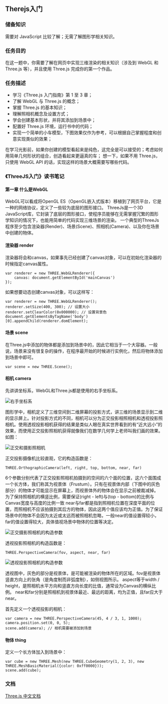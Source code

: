 ## Therejs入门

### 储备知识
需要对 JavaScript 比较了解；无需了解图形学相关知识。
### 任务目的

在这一题中，你需要了解在网页中实现三维渲染的相关知识（涉及到 WebGL 和 Three.js 等），并且使用 Three.js 完成你的第一个作品。

### 任务描述

+ 学习《Three.js 入门指南》第 1 至 3 章；
+ 了解 WebGL 与 Three.js 的概念；
+ 掌握 Three.js 的基本知识；
+ 理解照相机概念及设置方式；
+ 学会创建基本形状，并将其添加到场景中；
+ 配置好 Three.js 环境，运行书中的代码；
+ 实现一个简单的小车模型，下图效果仅作为参考，可以根据自己掌握程度和创意实现类似的效果；

在学习光影前，如果你创建的模型看起来是纯色，这完全是可以接受的；考虑如何用简单几何形状的组合，创造看起来更逼真的车；
想一下，如果不用 Three.js，只使用 WebGL API 的话，实现这样的场景大概需要写哪些代码。

### 《ThreeJS入门》读书笔记
#### 第一章 什么是WebGL
  WebGL可以看成将OpenGL ES（OpenGL嵌入式版本）移植到了网页平台，它是一种的网络协议，定义了一些较为底层的图形接口。
  ThreeJs是一个3D JavaScript库，它封装了底层的图形接口，使程序员能够在无需掌握冗繁的图形学知识的情况下，也能用简单的代码实现三维场景的渲染。
  一个典型的ThreeJs程序至少包含渲染器(Render)、场景(Scene)、照相机(Camera)、以及你在场景中创建的物体。

#### 渲染器 render
  渲染器将会和canvas，如果事先已经创建了canvas对象，可以在初始化渲染器的时候指定canvas属性。

  ```
  var renderer = new THREE.WebGLRenderer({
      canvas: document.getElementById('mainCanvas')
  });
  ```
  
  如果想要动态创建canvas对象，可以这样写：

  ```
  var renderer = new THREE.WebGLRenderer();
  renderer.setSize(400, 300); // 设置大小
  renderer.setClearColor(0x000000); // 设置背景色
  document.getElementsByTagName('body')[0].appendChild(renderer.domElement);

  ```
#### 场景 scene
  在Three.js中添加的物体都是添加到场景中的，因此它相当于一个大容器。一般说，场景来没有很复杂的操作，在程序最开始的时候进行实例化，然后将物体添加到场景中即可。

  ```
  var scene = new THREE.Scene(); 
  ```

#### 相机 camera
  先讲讲坐标系，WebGL和Three.js都是使用的右手坐标系。

  ![右手坐标系](https://olpkwt43d.qnssl.com/fe_learning_load/%E5%8F%B3%E6%89%8B%E5%9D%90%E6%A0%87%E7%B3%BB.png?imageView2/1/h/300/q/75|imageslim)

  图形学中，相机定义了三维空间到二维屏幕的投影方式，讲三维的场景显示到二维的显示屏上。针对投影方式的不同，相机可以分为正交投影相照相机和透视投影照相机。使用透视投影相机获得的结果是类似人眼在真实世界看到的有“近大远小”的效果，而使用正交投影照相机获得就像我们在数学几何学上老师叫我们画的效果。如图：

  ![正交和摄影照相机](https://olpkwt43d.qnssl.com/fe_learning_load/%E6%AD%A3%E4%BA%A4%E5%92%8C%E9%80%8F%E8%A7%86%E7%9B%B8%E6%9C%BA.png?imageView2/1/w/600/q/75|imageslim)

  正交投影摄像机比较直观，它的构造函数是：

  ```
  THREE.OrthographicCamera(left, right, top, bottom, near, far) 
  ```
  6个参数分别代表了正交投影照相机拍摄到的空间的六个面的位置，这六个面围成一个长方体，我们称其为视景体（Frustum）。只有在视景体内部（下图中的灰色部分）的物体才可能显示在屏幕上，而视景体外的物体会在显示之前被裁减掉。
  为了保持照相机的横竖比例，需要保证(right - left)与(top - bottom)的比例与Canvas宽度与高度的比例一致
  near与far都是指到照相机位置在深度平面的位置，而照相机不应该拍摄到其后方的物体，因此这两个值应该均为正值。为了保证场景中的物体不会因为太近或太远而被照相机忽略，一般near的值设置得较小，far的值设置得较大，具体值视场景中物体的位置等决定。

  ![正交摄影照相机的构造参数](https://olpkwt43d.qnssl.com/fe_learning_load/%E6%AD%A3%E4%BA%A4%E6%8A%95%E5%BD%B1%E7%9A%84%E6%9E%84%E9%80%A0%E5%8F%82%E6%95%B0.png?imageView2/1/h/300/q/75|imageslim)

  透视投影照相机的构造函数是：

  ```
  THREE.PerspectiveCamera(fov, aspect, near, far) 
  ```
  ![透视投影照相机的构造参数](https://olpkwt43d.qnssl.com/fe_learning_load/%E9%80%8F%E8%A7%86%E6%8A%95%E5%BD%B1%E7%9A%84%E6%9E%84%E9%80%A0%E5%8F%82%E6%95%B0.png)

  透视图中，灰色的部分是视景体，是可能被渲染的物体所在的区域。fov是视景体竖直方向上的张角（是角度制而非弧度制），如侧视图所示。
  aspect等于width / height，是照相机水平方向和竖直方向长度的比值，通常设为Canvas的横纵比例。
  near和far分别是照相机到视景体最近、最远的距离，均为正值，且far应大于near。


  首先定义一个透视投影的相机：

  ```
  var camera = new THREE.PerspectiveCamera(45, 4 / 3, 1, 1000);
  camera.position.set(0, 0, 5);
  scene.add(camera); // 相机需要被添加到场景
  ```

#### 物体 thing
  定义一个长方体加入到场景中：

  ```
  var cube = new THREE.Mesh(new THREE.CubeGeometry(1, 2, 3), new THREE.MeshBasicMaterial({color: 0xff0000}));
  scene.add(cube);
  ```

### 文档
  [Three.js 中文文档](http://techbrood.com/threejs/docs/)
